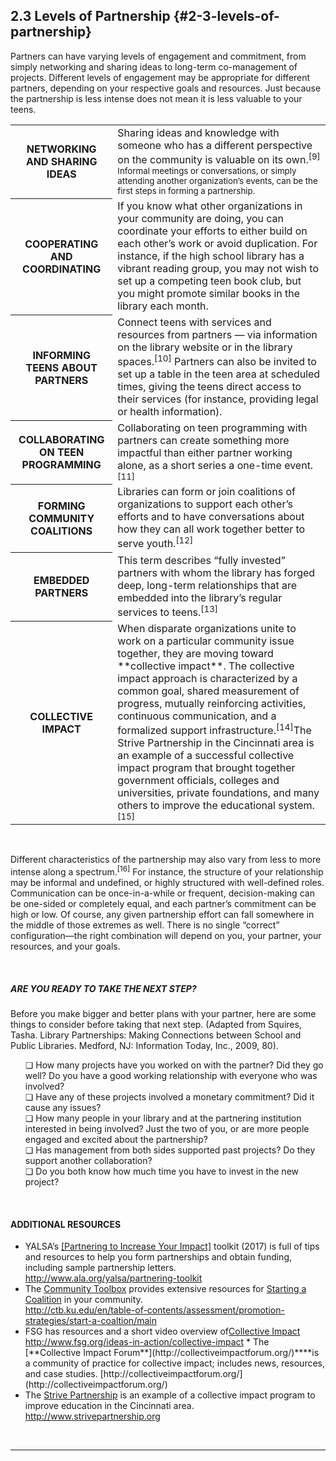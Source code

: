 ## 2.3 Levels of Partnership {#2-3-levels-of-partnership}

Partners can have varying levels of engagement and commitment, from simply networking and sharing ideas to long-term co-management of projects. Different levels of engagement may be appropriate for different partners, depending on your respective goals and resources. Just because the partnership is less intense does not mean it is less valuable to your teens.

<table class="heading-cell"><tr><th>NETWORKING AND SHARING IDEAS</th><td>Sharing ideas and knowledge with someone who has a different perspective on the community is valuable on its own.<sup>[9] Informal meetings or conversations, or simply attending another organization’s events, can be the first steps in forming a partnership.</td></tr><tr><th>COOPERATING AND COORDINATING</th><td>If you know what other organizations in your community are doing, you can coordinate your efforts to either build on each other’s work or avoid duplication. For instance, if the high school library has a vibrant reading group, you may not wish to set up a competing teen book club, but you might promote similar books in the library each month. </td></tr><tr><th>INFORMING TEENS ABOUT PARTNERS</th><td>Connect teens with services and resources from partners — via information on the library website or in the library spaces.<sup>[10]</sup> Partners can also be invited to set up a table in the teen area at scheduled times, giving the teens direct access to their services (for instance, providing legal or health information).</td></tr><tr><th>COLLABORATING ON TEEN PROGRAMMING</th><td>Collaborating on teen programming with partners can create something more impactful than either partner working alone, as a short series a one-time event.<sup>[11]</sup> </td></tr><tr><th>FORMING COMMUNITY COALITIONS</th><td>Libraries can form or join coalitions of organizations to support each other’s efforts and to have conversations about how they can all work together better to serve youth.<sup>[12]</sup></td></tr></tr><tr><th>EMBEDDED PARTNERS</th><td>This term describes “fully invested” partners with whom the library has forged deep, long-term relationships that are embedded into the library’s regular services to teens.<sup>[13]</sup></td></tr><tr><th>COLLECTIVE IMPACT</th><td>When disparate organizations unite to work on a particular community issue together, they are moving toward **collective impact**. The collective impact approach is characterized by a common goal, shared measurement of progress, mutually reinforcing activities, continuous communication, and a formalized support infrastructure.<sup>[14]</sup>The Strive Partnership in the Cincinnati area is an example of a successful collective impact program that brought together government officials, colleges and universities, private foundations, and many others to improve the educational system.<sup>[15]</sup></td></tr></table>
<br>

Different characteristics of the partnership may also vary from less to more intense along a spectrum.<sup>[16]</sup> For instance, the structure of your relationship may be informal and undefined, or highly structured with well-defined roles. Communication can be once-in-a-while or frequent, decision-making can be one-sided or completely equal, and each partner’s commitment can be high or low. Of course, any given partnership effort can fall somewhere in the middle of those extremes as well. There is no single “correct” configuration—the right combination will depend on you, your partner, your resources, and your goals.

<br>
<div class="table-format1"><span class="title"><h5>ARE YOU READY TO TAKE THE NEXT STEP? </h5></span><p>Before you make bigger and better plans with your partner, here are some things to consider before taking that next step. (Adapted from Squires, Tasha. Library Partnerships: Making Connections between School and Public Libraries. Medford, NJ: Information Today, Inc., 2009, 80).</p><ul>❏	How many projects have you worked on with the partner? Did they go well? Do you have a good working relationship with everyone who was involved?  <br>❏ Have any of these projects involved a monetary commitment? Did it cause any issues? <br>❏ How many people in your library and at the partnering institution interested in being involved? Just the two of you, or are more people engaged and excited about the partnership? <br>❏  Has management from both sides supported past projects? Do they support another collaboration? <br>❏	Do you both know how much time you have to invest in the new project?</ul>
</div>
<br>


<div class="text-wrapping1"><h4>ADDITIONAL RESOURCES</h4><ul><li>YALSA’s <a href="http://www.ala.org/yalsa/partnering-toolkit">[Partnering to Increase Your Impact]</a> toolkit (2017) is full of tips and resources to help you form partnerships and obtain funding, including sample partnership letters. <br><a href="http://www.ala.org/yalsa/partnering-toolkit">http://www.ala.org/yalsa/partnering-toolkit<a></li><li>The <a href="http://ctb.ku.edu/">Community Toolbox</a> provides extensive resources for <a href="http://ctb.ku.edu/en/table-of-contents/assessment/promotion-strategies/start-a-coaltion/main">Starting a Coalition</a> in your community. <br><a href="http://ctb.ku.edu/en/table-of-contents/assessment/promotion-strategies/start-a-coaltion/main">http://ctb.ku.edu/en/table-of-contents/assessment/promotion-strategies/start-a-coaltion/main</a></li><li>FSG has resources and a short video overview of<a href="http://www.fsg.org/ideas-in-action/collective-impact">Collective Impact</a><br><a href="http://www.fsg.org/ideas-in-action/collective-impact">http://www.fsg.org/ideas-in-action/collective-impact</a>
*   The [**Collective Impact Forum**](http://collectiveimpactforum.org/)****is a community of practice for collective impact; includes news, resources, and case studies. [http://collectiveimpactforum.org/](http://collectiveimpactforum.org/)
</li><li>The <a href="http://www.strivepartnership.org">Strive Partnership</a> is an example of a collective impact program to improve education in the Cincinnati area. <br> <a href="http://www.strivepartnership.org">http://www.strivepartnership.org</a>

</li></ul></div>
<br>

___________________________________________________________________

[^9]: McCarthy, Catherine, and Brad Herring. “Museum &amp; Community Partnerships: Collaboration Guide for Museums Working with Community Youth-Serving Organizations.” NISE Network, 2015.

[^10]: Braun, Linda W., Maureen L. Hartman, Sandra Hughes-Hassell, Kafi Kumasi, and Beth Yoke. “The Future of Library Services for and with Teens: A Call to Action.” Chicago, IL: YALSA, 2014, 13\.

[^11]: Braun, Linda W., Maureen L. Hartman, Sandra Hughes-Hassell, Kafi Kumasi, and Beth Yoke. “The Future of Library Services for and with Teens: A Call to Action.” Chicago, IL: YALSA, 2014, 13\.

[^12]: Braun, Linda W., Maureen L. Hartman, Sandra Hughes-Hassell, Kafi Kumasi, and Beth Yoke. “The Future of Library Services for and with Teens: A Call to Action.” Chicago, IL: YALSA, 2014, 13\.

[^13]: Strock, Adrienne L. “Reaching beyond Library Walls: Strengthening Services and Opportunities through Partnerships and Collaborations.” _Young Adult Library Services_, 2014.

[^14]: Kania, John, and Mark Kramer. “Collective Impact.” _Stanford Social Innovation Review_ 2011, Winter (2011): 36–41\.

[^15]: KnowledgeWorks Foundation. “Strive Partnership.” Strive Partnership, 2017.

[^16]: McCarthy, Catherine, and Brad Herring. “Museum &amp; Community Partnerships: Collaboration Guide for Museums Working with Community Youth-Serving Organizations.” NISE Network, 2015.